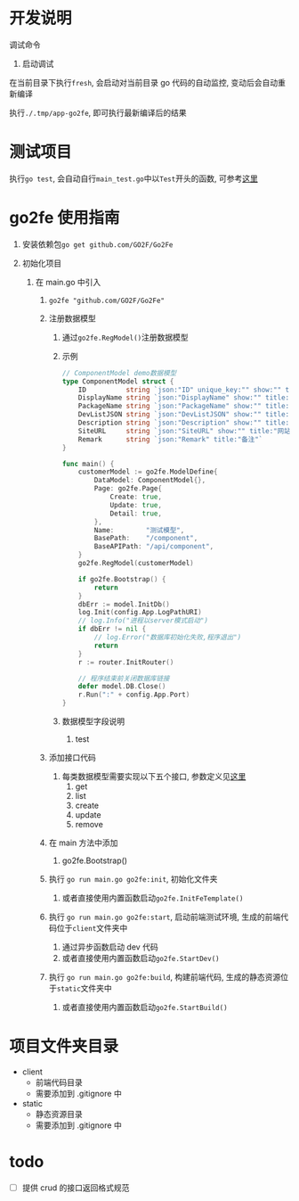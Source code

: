 # 开发说明

调试命令

1.  启动调试

在当前目录下执行`fresh`, 会启动对当前目录 go 代码的自动监控, 变动后会自动重新编译

执行`./.tmp/app-go2fe`, 即可执行最新编译后的结果

# 测试项目

执行`go test`, 会自动自行`main_test.go`中以`Test`开头的函数, 可参考[这里](https://books.studygolang.com/The-Golang-Standard-Library-by-Example/chapter09/09.1.html)

# go2fe 使用指南

1.  安装依赖包`go get github.com/GO2F/Go2Fe`
2.  初始化项目

    1.  在 main.go 中引入

        1.  `go2fe "github.com/GO2F/Go2Fe"`
        2.  注册数据模型

            1.  通过`go2fe.RegModel()`注册数据模型
            2.  示例

                ```go
                // ComponentModel demo数据模型
                type ComponentModel struct {
                    ID          string `json:"ID" unique_key:"" show:"" title:"id"`
                    DisplayName string `json:"DisplayName" show:"" title:"组件名"`
                    PackageName string `json:"PackageName" show:"" title:"包名"`
                    DevListJSON string `json:"DevListJSON" show:"" title:"开发者"`
                    Description string `json:"Description" show:"" title:"描述"`
                    SiteURL     string `json:"SiteURL" show:"" title:"网站主页"`
                    Remark      string `json:"Remark" title:"备注"`
                }

                func main() {
                    customerModel := go2fe.ModelDefine{
                        DataModel: ComponentModel{},
                        Page: go2fe.Page{
                            Create: true,
                            Update: true,
                            Detail: true,
                        },
                        Name:        "测试模型",
                        BasePath:    "/component",
                        BaseAPIPath: "/api/component",
                    }
                    go2fe.RegModel(customerModel)

                    if go2fe.Bootstrap() {
                        return
                    }
                    dbErr := model.InitDb()
                    log.Init(config.App.LogPathURI)
                    // log.Info("进程以server模式启动")
                    if dbErr != nil {
                        // log.Error("数据库初始化失败,程序退出")
                        return
                    }
                    r := router.InitRouter()

                    // 程序结束前关闭数据库链接
                    defer model.DB.Close()
                    r.Run(":" + config.App.Port)
                }
                ```

            3.  数据模型字段说明
                1.  test

        3.  添加接口代码
            1.  每类数据模型需要实现以下五个接口, 参数定义见[这里](Swagger-openAPI描述)
                1.  get
                2.  list
                3.  create
                4.  update
                5.  remove
        4.  在 main 方法中添加
            1.  go2fe.Bootstrap()
        5.  执行 `go run main.go go2fe:init`, 初始化文件夹
            1.  或者直接使用内置函数启动`go2fe.InitFeTemplate()`
        6.  执行 `go run main.go go2fe:start`, 启动前端测试环境, 生成的前端代码位于`client`文件夹中
            1.  通过异步函数启动 dev 代码
            2.  或者直接使用内置函数启动`go2fe.StartDev()`
        7.  执行 `go run main.go go2fe:build`, 构建前端代码, 生成的静态资源位于`static`文件夹中
            1.  或者直接使用内置函数启动`go2fe.StartBuild()`

# 项目文件夹目录

- client
  - 前端代码目录
  - 需要添加到 .gitignore 中
- static
  - 静态资源目录
  - 需要添加到 .gitignore 中

# todo

- [ ] 提供 crud 的接口返回格式规范
